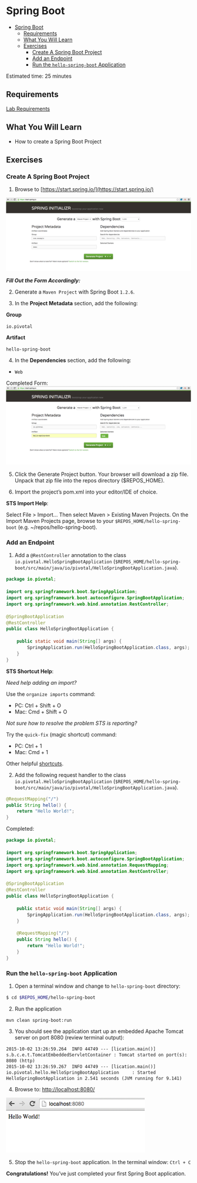 # Spring Boot

<!-- TOC depth:6 withLinks:1 updateOnSave:1 orderedList:0 -->

- [Spring Boot](#spring-boot)
	- [Requirements](#requirements)
	- [What You Will Learn](#what-you-will-learn)
	- [Exercises](#exercises)
		- [Create A Spring Boot Project](#create-a-spring-boot-project)
		- [Add an Endpoint](#add-an-endpoint)
		- [Run the `hello-spring-boot` Application](#run-the-hello-spring-boot-application)
<!-- /TOC -->

Estimated time: 25 minutes

## Requirements

[Lab Requirements](../requirements.md)

## What You Will Learn

* How to create a Spring Boot Project

## Exercises

### Create A Spring Boot Project

1) Browse to [https://start.spring.io/](https://start.spring.io/)

![Spring Initializr](resources/images/spring-initializr-init.png "Spring Initializr")

***Fill Out the Form Accordingly:***

2) Generate a `Maven Project` with Spring Boot `1.2.6`.

3) In the **Project Metadata** section, add the following:

**Group**

`io.pivotal`

**Artifact**

`hello-spring-boot`

4) In the **Dependencies** section, add the following:

* `Web`

Completed Form:
![Spring Initializr](resources/images/spring-initializr-complete.png "Spring Initializr")


5) Click the Generate Project button. Your browser will download a zip file. Unpack that zip file into the repos directory ($REPOS_HOME).

6) Import the project’s pom.xml into your editor/IDE of choice.

**STS Import Help**:

Select File > Import... Then select Maven > Existing Maven Projects. On the Import Maven Projects page, browse to your `$REPOS_HOME/hello-spring-boot` (e.g. ~/repos/hello-spring-boot).

### Add an Endpoint

1) Add a `@RestController` annotation to the class `io.pivotal.HelloSpringBootApplication` (`$REPOS_HOME/hello-spring-boot/src/main/java/io/pivotal/HelloSpringBootApplication.java`).

```java
package io.pivotal;

import org.springframework.boot.SpringApplication;
import org.springframework.boot.autoconfigure.SpringBootApplication;
import org.springframework.web.bind.annotation.RestController;

@SpringBootApplication
@RestController
public class HelloSpringBootApplication {

    public static void main(String[] args) {
        SpringApplication.run(HelloSpringBootApplication.class, args);
    }
}

```

**STS Shortcut Help**:

_Need help adding an import?_

Use the `organize imports` command:
* PC: Ctrl + Shift + O
* Mac: Cmd + Shift + O

_Not sure how to resolve the problem STS is reporting?_

Try the `quick-fix` (magic shortcut) command:
* PC: Ctrl + 1
* Mac: Cmd + 1

Other helpful [shortcuts](https://blog.codecentric.de/en/2012/08/my-top-10-shortcuts-for-eclipse-on-mac-os-x-and-windows-and-how-you-survive-the-change-from-windows-to-mac/).

2) Add the following request handler to the class `io.pivotal.HelloSpringBootApplication` (`$REPOS_HOME/hello-spring-boot/src/main/java/io/pivotal/HelloSpringBootApplication.java`).

```java
@RequestMapping("/")
public String hello() {
    return "Hello World!";
}
```

Completed:
```java
package io.pivotal;

import org.springframework.boot.SpringApplication;
import org.springframework.boot.autoconfigure.SpringBootApplication;
import org.springframework.web.bind.annotation.RequestMapping;
import org.springframework.web.bind.annotation.RestController;

@SpringBootApplication
@RestController
public class HelloSpringBootApplication {

    public static void main(String[] args) {
        SpringApplication.run(HelloSpringBootApplication.class, args);
    }

    @RequestMapping("/")
    public String hello() {
        return "Hello World!";
    }
}
```


### Run the `hello-spring-boot` Application

1) Open a terminal window and change to `hello-spring-boot` directory:

```bash
$ cd $REPOS_HOME/hello-spring-boot
```

2) Run the application
```
mvn clean spring-boot:run
```

3) You should see the application start up an embedded Apache Tomcat server on port 8080 (review terminal output):

```
2015-10-02 13:26:59.264  INFO 44749 --- [lication.main()] s.b.c.e.t.TomcatEmbeddedServletContainer : Tomcat started on port(s): 8080 (http)
2015-10-02 13:26:59.267  INFO 44749 --- [lication.main()] io.pivotal.hello.HelloSpringBootApplication     : Started HelloSpringBootApplication in 2.541 seconds (JVM running for 9.141)
```

4) Browse to: [http://localhost:8080/](http://localhost:8080/)

![Hello World](resources/images/hello-world.png "Hello World")

5) Stop the `hello-spring-boot` application.  In the terminal window: `Ctrl + C`

**Congratulations!**  You’ve just completed your first Spring Boot application.
